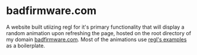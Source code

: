 # badfirmware.com

A website built utiizing regl for it's primary functionality that will display a random animation upon refreshing the page, hosted on the root directory of my domain [badfirmware.com](https://www.badfirmware.com). Most of the animations use [regl's examples](https://github.com/regl-project/regl/tree/gh-pages/example) as a boilerplate.